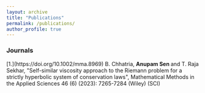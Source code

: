 ```yaml
---
layout: archive
title: "Publications"
permalink: /publications/
author_profile: true
---
```

<h3>Journals</h3>
[1.](https://doi.org/10.1002/mma.8969) B. Chhatria, <b>Anupam Sen </b> and T. Raja Sekhar, "Self-similar viscosity approach to the Riemann problem for a strictly hyperbolic system of conservation laws", Mathematical Methods in the Applied Sciences 46 (6) (2023): 
7265-7284 (Wiley) (SCI)

